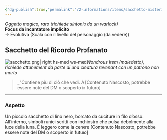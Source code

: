 ```yaml
---
{"dg-publish":true,"permalink":"/2-informations/items/sacchetto-misterioso/","noteIcon":""}
---
```


_Oggetto magico, raro (richiede sintonia da un warlock)_  
**Focus da incantatore implicito**  
→ Evolutiva (Scala con il livello del personaggio (da vedere))


## **Sacchetto del Ricordo Profanato**

![sacchetto.png| right hs-med ws-med](/img/user/Assets/sacchetto.png)_Wondrous Item (maledetto), richiede attunement da parte di una creatura revenant con un patrono non morto_

> _"Contiene più di ciò che vedi. A  [Contenuto Nascosto, potrebbe essere note del DM o scoperto in futuro]

---

### **Aspetto**

Un piccolo sacchetto di lino nero, bordato da cuciture in filo d’osso. All’interno, simboli runici scritti con inchiostro che pulsa debolmente alla luce della luna. È leggero come la cenere
[Contenuto Nascosto, potrebbe essere note del DM o scoperto in futuro]